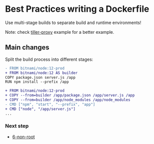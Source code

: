 # Best Practices writing a Dockerfile

Use multi-stage builds to separate build and runtime environments!

Note: check [tiller-proxy](https://github.com/juan131/dockerfile-best-practices/tree/tiller-proxy) example for a better example.

## Main changes

Split the build process into different stages:

```diff
- FROM bitnami/node:12-prod
+ FROM bitnami/node:12 AS builder
COPY package.json server.js /app
RUN npm install --prefix /app

+ FROM bitnami/node:12-prod
+ COPY --from=builder /app/package.json /app/server.js /app
+ COPY --from=builder /app/node_modules /app/node_modules
- CMD ["npm", "start", "--prefix", "app"]
+ CMD ["node", "/app/server.js"]
...
```

### Next step

- [6-non-root](https://github.com/juan131/dockerfile-best-practices/tree/6-non-root)
